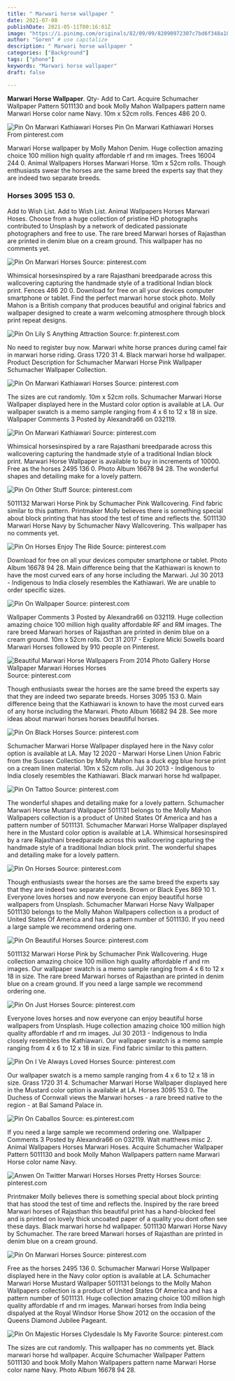 ```yaml
---
title: " Marwari horse wallpaper "
date: 2021-07-08
publishDate: 2021-05-11T00:16:01Z
image: "https://i.pinimg.com/originals/82/09/09/82090972307c7bd6f348a18f17fb555c.jpg"
author: "Soren" # use capitalize
description: " Marwari horse wallpaper "
categories: ["Background"]
tags: ["phone"]
keywords: "Marwari horse wallpaper"
draft: false

---
```



**Marwari Horse Wallpaper**. Qty- Add to Cart. Acquire Schumacher Wallpaper Pattern 5011130 and book Molly Mahon Wallpapers pattern name Marwari Horse color name Navy. 10m x 52cm rolls. Fences 486 20 0.

![Pin On Marwari Kathiawari Horses](https://i.pinimg.com/originals/8f/50/c4/8f50c4c1af2c4e288000e9c94d10f239.jpg "Pin On Marwari Kathiawari Horses")
Pin On Marwari Kathiawari Horses From pinterest.com


Marwari Horse wallpaper by Molly Mahon Denim. Huge collection amazing choice 100 million high quality affordable rf and rm images. Trees 16004 244 0. Animal Wallpapers Horses Marwari Horse. 10m x 52cm rolls. Though enthusiasts swear the horses are the same breed the experts say that they are indeed two separate breeds.

### Horses 3095 153 0.

Add to Wish List. Add to Wish List. Animal Wallpapers Horses Marwari Hoses. Choose from a huge collection of pristine HD photographs contributed to Unsplash by a network of dedicated passionate photographers and free to use. The rare breed Marwari horses of Rajasthan are printed in denim blue on a cream ground. This wallpaper has no comments yet.


![Pin On Marwari Horses](https://i.pinimg.com/originals/e8/93/3c/e8933c52888791cde6918fd536d7b242.jpg "Pin On Marwari Horses")
Source: pinterest.com

Whimsical horsesinspired by a rare Rajasthani breedparade across this wallcovering capturing the handmade style of a traditional Indian block print. Fences 486 20 0. Download for free on all your devices computer smartphone or tablet. Find the perfect marwari horse stock photo. Molly Mahon is a British company that produces beautiful and original fabrics and wallpaper designed to create a warm welcoming atmosphere through block print repeat designs.

![Pin On Lily S Anything Attraction](https://i.pinimg.com/originals/de/90/d1/de90d1177ea3f0c60b401d0f18d2d13e.jpg "Pin On Lily S Anything Attraction")
Source: fr.pinterest.com

No need to register buy now. Marwari white horse prances during camel fair in marwari horse riding. Grass 1720 31 4. Black marwari horse hd wallpaper. Product Description for Schumacher Marwari Horse Pink Wallpaper Schumacher Wallpaper Collection.

![Pin On Marwari Kathiawari Horses](https://i.pinimg.com/originals/8f/50/c4/8f50c4c1af2c4e288000e9c94d10f239.jpg "Pin On Marwari Kathiawari Horses")
Source: pinterest.com

The sizes are cut randomly. 10m x 52cm rolls. Schumacher Marwari Horse Wallpaper displayed here in the Mustard color option is available at LA. Our wallpaper swatch is a memo sample ranging from 4 x 6 to 12 x 18 in size. Wallpaper Comments 3 Posted by Alexandra66 on 032119.

![Pin On Marwari Kathiawari](https://i.pinimg.com/originals/dc/d7/3a/dcd73a0ca924ce285bd65f8f98f9545e.jpg "Pin On Marwari Kathiawari")
Source: pinterest.com

Whimsical horsesinspired by a rare Rajasthani breedparade across this wallcovering capturing the handmade style of a traditional Indian block print. Marwari Horse Wallpaper is available to buy in increments of 10000. Free as the horses 2495 136 0. Photo Album 16678 94 28. The wonderful shapes and detailing make for a lovely pattern.

![Pin On Other Stuff](https://i.pinimg.com/originals/be/76/4f/be764fce2c34954cd62dbec6bd620872.jpg "Pin On Other Stuff")
Source: pinterest.com

5011132 Marwari Horse Pink by Schumacher Pink Wallcovering. Find fabric similar to this pattern. Printmaker Molly believes there is something special about block printing that has stood the test of time and reflects the. 5011130 Marwari Horse Navy by Schumacher Navy Wallcovering. This wallpaper has no comments yet.

![Pin On Horses Enjoy The Ride](https://i.pinimg.com/originals/0a/1f/6c/0a1f6c6b29d8f0c1f399946510124623.jpg "Pin On Horses Enjoy The Ride")
Source: pinterest.com

Download for free on all your devices computer smartphone or tablet. Photo Album 16678 94 28. Main difference being that the Kathiawari is known to have the most curved ears of any horse including the Marwari. Jul 30 2013 - Indigenous to India closely resembles the Kathiawari. We are unable to order specific sizes.

![Pin On Wallpaper](https://i.pinimg.com/564x/d2/e6/7d/d2e67d265b675d1582770f372ed33cea.jpg "Pin On Wallpaper")
Source: pinterest.com

Wallpaper Comments 3 Posted by Alexandra66 on 032119. Huge collection amazing choice 100 million high quality affordable RF and RM images. The rare breed Marwari horses of Rajasthan are printed in denim blue on a cream ground. 10m x 52cm rolls. Oct 31 2017 - Explore Micki Sowells board Marwari Horses followed by 910 people on Pinterest.

![Beautiful Marwari Horse Wallpapers From 2014 Photo Gallery Horse Wallpaper Marwari Horses Horses](https://i.pinimg.com/originals/00/b0/24/00b024da8395e87df2f6e69aca07e66f.jpg "Beautiful Marwari Horse Wallpapers From 2014 Photo Gallery Horse Wallpaper Marwari Horses Horses")
Source: pinterest.com

Though enthusiasts swear the horses are the same breed the experts say that they are indeed two separate breeds. Horses 3095 153 0. Main difference being that the Kathiawari is known to have the most curved ears of any horse including the Marwari. Photo Album 16682 94 28. See more ideas about marwari horses horses beautiful horses.

![Pin On Black Horses](https://i.pinimg.com/originals/2b/f3/4a/2bf34aedf7cf822272d9692f28a307a7.jpg "Pin On Black Horses")
Source: pinterest.com

Schumacher Marwari Horse Wallpaper displayed here in the Navy color option is available at LA. May 12 2020 - Marwari Horse Linen Union Fabric from the Sussex Collection by Molly Mahon has a duck egg blue horse print on a cream linen material. 10m x 52cm rolls. Jul 30 2013 - Indigenous to India closely resembles the Kathiawari. Black marwari horse hd wallpaper.

![Pin On Tattoo](https://i.pinimg.com/originals/38/cf/4e/38cf4e004b839a14f8c9cec7280cca21.jpg "Pin On Tattoo")
Source: pinterest.com

The wonderful shapes and detailing make for a lovely pattern. Schumacher Marwari Horse Mustard Wallpaper 5011131 belongs to the Molly Mahon Wallpapers collection is a product of United States Of America and has a pattern number of 5011131. Schumacher Marwari Horse Wallpaper displayed here in the Mustard color option is available at LA. Whimsical horsesinspired by a rare Rajasthani breedparade across this wallcovering capturing the handmade style of a traditional Indian block print. The wonderful shapes and detailing make for a lovely pattern.

![Pin On Horses](https://i.pinimg.com/236x/8e/f3/6e/8ef36e65cd375bf3c07f4bf589a35fbc--marwari-horses-jumping-horses.jpg "Pin On Horses")
Source: pinterest.com

Though enthusiasts swear the horses are the same breed the experts say that they are indeed two separate breeds. Brown or Black Eyes 869 10 1. Everyone loves horses and now everyone can enjoy beautiful horse wallpapers from Unsplash. Schumacher Marwari Horse Navy Wallpaper 5011130 belongs to the Molly Mahon Wallpapers collection is a product of United States Of America and has a pattern number of 5011130. If you need a large sample we recommend ordering one.

![Pin On Beautiful Horses](https://i.pinimg.com/originals/c7/f1/e2/c7f1e2d126f0d79994f210e2bed4f287.webp "Pin On Beautiful Horses")
Source: pinterest.com

5011132 Marwari Horse Pink by Schumacher Pink Wallcovering. Huge collection amazing choice 100 million high quality affordable rf and rm images. Our wallpaper swatch is a memo sample ranging from 4 x 6 to 12 x 18 in size. The rare breed Marwari horses of Rajasthan are printed in denim blue on a cream ground. If you need a large sample we recommend ordering one.

![Pin On Just Horses](https://i.pinimg.com/originals/73/4f/97/734f97ae98443762d058801b886382e7.jpg "Pin On Just Horses")
Source: pinterest.com

Everyone loves horses and now everyone can enjoy beautiful horse wallpapers from Unsplash. Huge collection amazing choice 100 million high quality affordable rf and rm images. Jul 30 2013 - Indigenous to India closely resembles the Kathiawari. Our wallpaper swatch is a memo sample ranging from 4 x 6 to 12 x 18 in size. Find fabric similar to this pattern.

![Pin On I Ve Always Loved Horses](https://i.pinimg.com/originals/73/23/71/7323710f9c9a2e29e0ff9fa826d8a8a1.jpg "Pin On I Ve Always Loved Horses")
Source: pinterest.com

Our wallpaper swatch is a memo sample ranging from 4 x 6 to 12 x 18 in size. Grass 1720 31 4. Schumacher Marwari Horse Wallpaper displayed here in the Mustard color option is available at LA. Horses 3095 153 0. The Duchess of Cornwall views the Marwari horses - a rare breed native to the region - at Bal Samand Palace in.

![Pin On Caballos](https://i.pinimg.com/originals/90/19/a8/9019a8333dc4478907004b664113f054.jpg "Pin On Caballos")
Source: es.pinterest.com

If you need a large sample we recommend ordering one. Wallpaper Comments 3 Posted by Alexandra66 on 032119. Walt matthews misc 2. Animal Wallpapers Horses Marwari Hoses. Acquire Schumacher Wallpaper Pattern 5011130 and book Molly Mahon Wallpapers pattern name Marwari Horse color name Navy.

![Anwen On Twitter Marwari Horses Horses Pretty Horses](https://i.pinimg.com/originals/01/69/f0/0169f0d8edd2c2a8131686d147f73805.jpg "Anwen On Twitter Marwari Horses Horses Pretty Horses")
Source: pinterest.com

Printmaker Molly believes there is something special about block printing that has stood the test of time and reflects the. Inspired by the rare breed Marwari horses of Rajasthan this beautiful print has a hand-blocked feel and is printed on lovely thick uncoated paper of a quality you dont often see these days. Black marwari horse hd wallpaper. 5011130 Marwari Horse Navy by Schumacher. The rare breed Marwari horses of Rajasthan are printed in denim blue on a cream ground.

![Pin On Marwari Horses](https://i.pinimg.com/564x/41/20/d6/4120d667f9853740ad4b567fc594dafa.jpg "Pin On Marwari Horses")
Source: pinterest.com

Free as the horses 2495 136 0. Schumacher Marwari Horse Wallpaper displayed here in the Navy color option is available at LA. Schumacher Marwari Horse Mustard Wallpaper 5011131 belongs to the Molly Mahon Wallpapers collection is a product of United States Of America and has a pattern number of 5011131. Huge collection amazing choice 100 million high quality affordable rf and rm images. Marwari horses from India being dispalyed at the Royal Windsor Horse Show 2012 on the occasion of the Queens Diamond Jubilee Pageant.

![Pin On Majestic Horses Clydesdale Is My Favorite](https://i.pinimg.com/originals/82/09/09/82090972307c7bd6f348a18f17fb555c.jpg "Pin On Majestic Horses Clydesdale Is My Favorite")
Source: pinterest.com

The sizes are cut randomly. This wallpaper has no comments yet. Black marwari horse hd wallpaper. Acquire Schumacher Wallpaper Pattern 5011130 and book Molly Mahon Wallpapers pattern name Marwari Horse color name Navy. Photo Album 16678 94 28.

